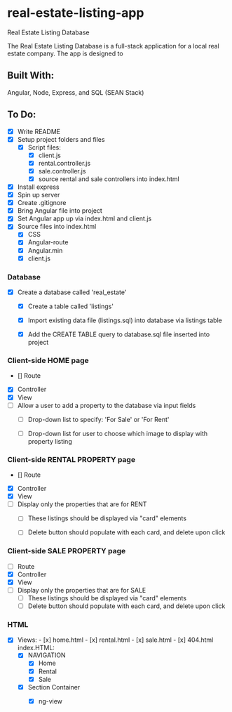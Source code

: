 # real-estate-listing-app
Real Estate Listing Database

The Real Estate Listing Database is a full-stack application for a local real estate company. The app is designed to 

## Built With:
Angular, Node, Express, and SQL (SEAN Stack)

## To Do: 
- [x] Write README
- [x] Setup project folders and files
  - [x] Script files:
    - [x] client.js
    - [x] rental.controller.js
    - [x] sale.controller.js
    - [x] source rental and sale controllers into index.html

- [x] Install express
- [x] Spin up server
- [x] Create .gitignore 
- [x] Bring Angular file into project
- [x] Set Angular app up via index.html and client.js
- [x] Source files into index.html
  - [x] CSS
  - [x] Angular-route
  - [x] Angular.min
  - [x] client.js

### Database 
- [x] Create a database called 'real_estate' 
  - [x] Create a table called 'listings'
  - [x] Import existing data file (listings.sql) into database via listings table
  - [x] Add the CREATE TABLE query to database.sql file inserted into project

  
### Client-side HOME page
  - [] Route
  - [x] Controller
  - [x] View
  - [ ] Allow a user to add a property to the database via input fields
    - [ ] Drop-down list to specify: 'For Sale' or 'For Rent'
    - [ ] Drop-down list for user to choose which image to display with property listing
    
  
  
 ### Client-side RENTAL PROPERTY page
  - [] Route
  - [x] Controller
  - [x] View
  - [ ] Display only the properties that are for RENT
      - [ ] These listings should be displayed via "card" elements
      - [ ] Delete button should populate with each card, and delete upon click
  
  
 ### Client-side SALE PROPERTY page
  - [ ] Route
  - [x] Controller
  - [x] View
  - [ ] Display only the properties that are for SALE
      - [ ] These listings should be displayed via "card" elements
      - [ ] Delete button should populate with each card, and delete upon click
  
### HTML
   - [x] Views:
    - [x] home.html
    - [x] rental.html
    - [x] sale.html
    - [x] 404.html
    index.HTML: 
     - [x] NAVIGATION
       - [x] Home
       - [x] Rental
       - [x] Sale
      - [x] Section Container
          - [x] ng-view
       
         



 

